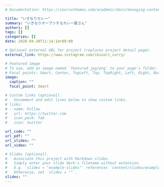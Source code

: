 ```yaml
---
# Documentation: https://sourcethemes.com/academic/docs/managing-content/

title: "いきなりカレー"
summary: "いきなりオープンするカレー屋さん"
authors: []
tags: []
categories: []
date: 2020-04-30T11:14:14+09:00

# Optional external URL for project (replaces project detail page).
external_link: https://www.instagram.com/ikinari_curry/

# Featured image
# To use, add an image named `featured.jpg/png` to your page's folder.
# Focal points: Smart, Center, TopLeft, Top, TopRight, Left, Right, BottomLeft, Bottom, BottomRight.
image:
  caption: ""
  focal_point: Smart

# Custom links (optional).
#   Uncomment and edit lines below to show custom links.
# links:
# - name: Follow
#   url: https://twitter.com
#   icon_pack: fab
#   icon: twitter

url_code: ""
url_pdf: ""
url_slides: ""
url_video: ""

# Slides (optional).
#   Associate this project with Markdown slides.
#   Simply enter your slide deck's filename without extension.
#   E.g. `slides = "example-slides"` references `content/slides/example-slides.md`.
#   Otherwise, set `slides = ""`.
slides: ""
---
```

